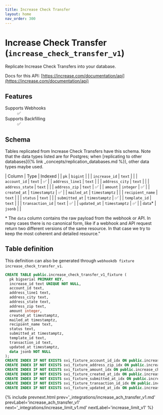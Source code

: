 ```yaml
---
title: Increase Check Transfer
layout: home
nav_order: 300
---
```


# Increase Check Transfer (`increase_check_transfer_v1`)

Replicate Increase Check Transfers into your database.

Docs for this API: [https://increase.com/documentation/api](https://increase.com/documentation/api)

## Features

<dl>
<dt>Supports Webhooks</dt>
<dd>✅</dd>
<dt>Supports Backfilling</dt>
<dd>✅</dd>

</dl>

## Schema

Tables replicated from Increase Check Transfers have this schema.
Note that the data types listed are for Postgres;
when [replicating to other databases]({% link _concepts/replication_databases.md %}),
other data types maybe used.

| Column | Type | Indexed |
| `pk` | `bigint` |  |
| `increase_id` | `text` |  |
| `account_id` | `text` | ✅ |
| `address_line1` | `text` |  |
| `address_city` | `text` |  |
| `address_state` | `text` |  |
| `address_zip` | `text` | ✅ |
| `amount` | `integer` | ✅ |
| `created_at` | `timestamptz` | ✅ |
| `mailed_at` | `timestamptz` |  |
| `recipient_name` | `text` |  |
| `status` | `text` |  |
| `submitted_at` | `timestamptz` | ✅ |
| `template_id` | `text` |  |
| `transaction_id` | `text` | ✅ |
| `updated_at` | `timestamptz` | ✅ |
| `data`* | `jsonb` |  |

<span class="fs-3">* The `data` column contains the raw payload from the webhook or API.
In many cases there is no canonical form, like if a webhook and API request return
two different versions of the same resource.
In that case we try to keep the most coherent and detailed resource."</span>

## Table definition

This definition can also be generated through `webhookdb fixture increase_check_transfer_v1`.

```sql
CREATE TABLE public.increase_check_transfer_v1_fixture (
  pk bigserial PRIMARY KEY,
  increase_id text UNIQUE NOT NULL,
  account_id text,
  address_line1 text,
  address_city text,
  address_state text,
  address_zip text,
  amount integer,
  created_at timestamptz,
  mailed_at timestamptz,
  recipient_name text,
  status text,
  submitted_at timestamptz,
  template_id text,
  transaction_id text,
  updated_at timestamptz,
  data jsonb NOT NULL
);
CREATE INDEX IF NOT EXISTS svi_fixture_account_id_idx ON public.increase_check_transfer_v1_fixture (account_id);
CREATE INDEX IF NOT EXISTS svi_fixture_address_zip_idx ON public.increase_check_transfer_v1_fixture (address_zip);
CREATE INDEX IF NOT EXISTS svi_fixture_amount_idx ON public.increase_check_transfer_v1_fixture (amount);
CREATE INDEX IF NOT EXISTS svi_fixture_created_at_idx ON public.increase_check_transfer_v1_fixture (created_at);
CREATE INDEX IF NOT EXISTS svi_fixture_submitted_at_idx ON public.increase_check_transfer_v1_fixture (submitted_at);
CREATE INDEX IF NOT EXISTS svi_fixture_transaction_id_idx ON public.increase_check_transfer_v1_fixture (transaction_id);
CREATE INDEX IF NOT EXISTS svi_fixture_updated_at_idx ON public.increase_check_transfer_v1_fixture (updated_at);
```

{% include prevnext.html prev='_integrations/increase_ach_transfer_v1.md' prevLabel='increase_ach_transfer_v1' next='_integrations/increase_limit_v1.md' nextLabel='increase_limit_v1' %}
